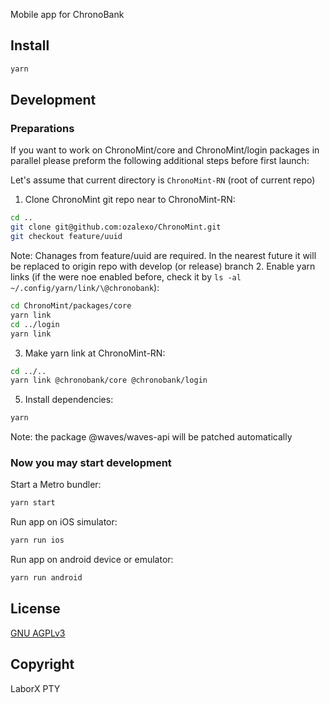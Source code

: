 Mobile app for ChronoBank

## Install
```bash
yarn
```

## Development


### Preparations

If you want to work on ChronoMint/core and ChronoMint/login packages in parallel please preform the following additional steps before first launch:

Let's assume that current directory is `ChronoMint-RN` (root of current repo)

1. Clone ChronoMint git repo near to ChronoMint-RN:
```bash
cd ..
git clone git@github.com:ozalexo/ChronoMint.git
git checkout feature/uuid
```
Note: Chanages from feature/uuid are required. In the nearest future it will be replaced to origin repo with develop (or release) branch
2. Enable yarn links (if the were noe enabled before, check it by `ls -al ~/.config/yarn/link/\@chronobank`):
```bash
cd ChronoMint/packages/core
yarn link
cd ../login
yarn link
```
3. Make yarn link at ChronoMint-RN:
```bash
cd ../..
yarn link @chronobank/core @chronobank/login
```
5. Install dependencies:
```bash
yarn
```
Note: the package @waves/waves-api will be patched automatically

### Now you may start development

Start a Metro bundler:
```bash
yarn start
```

Run app on iOS simulator:
```bash
yarn run ios
```

Run app on android device or emulator:
```bash
yarn run android
```

## License
 [GNU AGPLv3](LICENSE)

## Copyright
LaborX PTY
